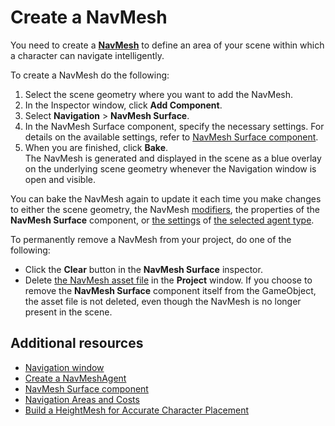 # Create a NavMesh

You need to create a [**NavMesh**][1] to define an area of your scene within which a character can navigate intelligently.

To create a NavMesh do the following:
1. Select the scene geometry where you want to add the NavMesh.
2. In the Inspector window, click **Add Component**.
3. Select **Navigation** > **NavMesh Surface**.
4. In the NavMesh Surface component, specify the necessary settings. For details on the available settings, refer to [NavMesh Surface component](./NavMeshSurface.md).
5. When you are finished, click **Bake**. <br/>
The NavMesh is generated and displayed in the scene as a blue overlay on the underlying scene geometry whenever the Navigation window is open and visible.

You can bake the NavMesh again to update it each time you make changes to either the scene geometry, the NavMesh [modifiers](./NavMeshModifier.md), the properties of the **NavMesh Surface** component, or [the settings](./NavigationWindow.md#agents-tab) of [the selected agent type](./NavMeshSurface.md#navmesh-surface-main-settings).

To permanently remove a NavMesh from your project, do one of the following:

* Click the **Clear** button in the **NavMesh Surface** inspector.
* Delete [the NavMesh asset file](./NavMeshSurface.md#navmesh-surface-asset-file) in the **Project** window. If you choose to remove the **NavMesh Surface** component itself from the GameObject, the asset file is not deleted, even though the NavMesh is no longer present in the scene.

## Additional resources

- [Navigation window](./NavigationWindow.md)
- [Create a NavMeshAgent](./CreateNavMeshAgent.md)
- [NavMesh Surface component](./NavMeshSurface.md)
- [Navigation Areas and Costs](./AreasAndCosts.md)
- [Build a HeightMesh for Accurate Character Placement](./HeightMesh.md)

[1]: ./Glossary.md#navmesh "A mesh that Unity generates to approximate the walkable areas and obstacles in your environment for path finding and AI-controlled navigation."
